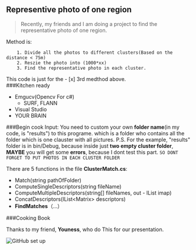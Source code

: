 
Representive photo of one region
-----
> Recently, my friends and I am doing a project to find the representative photo of one region. 

Method is:

		1. Divide all the photos to different clusters(Based on the distance < 75m)
		2. Reszie the photo into (1000*xx)
		3. Find the representative photo in each cluster.
This code is just for the - [x] 3rd medthod above.  
###Kitchen ready  

* Emgucv(Opencv For c#)  
	* SURF, FLANN
* Visual Studio
* YOUR BRAIN  

###Begin cook 
Input:
	You need to custom your own **folder name**(in my code, is "results") to this programe. which is a folder who contains all the folder which is one clauster with all pictures.
	P.S. For the example, "results" folder is in bin/Debug, because inside just **two empty cluster folder**, **MAYBE** you will get some **errors**, because I dont test this part. 
	`SO DONT FORGET TO PUT PHOTOS IN EACH CLUSTER FOLDER`
	
There are 5 functions in the file **ClusterMatch.cs**:
- Match(string pathOfFolder)
- ComputeSingleDescriptors(string fileName)
- ComputeMultipleDescriptors(string[] fileNames, out - IList<IndecesMapping> imap)
- ConcatDescriptors(IList<Matrix<float>> descriptors)
- **FindMatches**（...）    

###Cooking Book

Thanks to my friend, **Youness**, who do This for our presentation.

![GitHub set up](https://cloud.githubusercontent.com/assets/7600637/11641048/59ffb87e-9d36-11e5-8f89-72a8ba3cab48.png)



